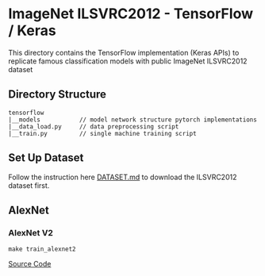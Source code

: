 # ImageNet ILSVRC2012 - TensorFlow / Keras 

This directory contains the TensorFlow implementation (Keras APIs) to replicate famous classification models with public ImageNet ILSVRC2012 dataset

## Directory Structure

```
tensorflow
|__models           // model network structure pytorch implementations
|__data_load.py     // data preprocessing script
|__train.py         // single machine training script
```

## Set Up Dataset

Follow the instruction here [DATASET.md](../DATASET.md) to download the ILSVRC2012 dataset first.

## AlexNet
### AlexNet V2
```
make train_alexnet2
```
[Source Code](models/alexnet_v2.py)